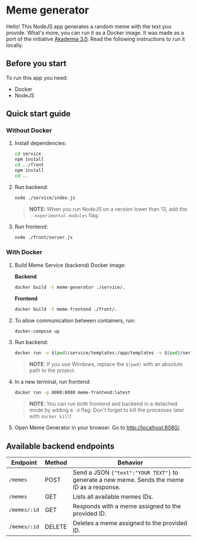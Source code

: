 # Meme generator

Hello! This NodeJS app generates a random meme with the text you provide. What's more, you can run it as a Docker image. It was made as a port of the initiative [Akademia 3.0](http://akademia.media30.pl/#section-o-programie). Read the following instructions to run it locally.

## Before you start

To run this app you need:

- Docker
- NodeJS

## Quick start guide

### Without Docker

1. Install dependencies:

    ```bash
    cd service
    npm install
    cd ../front
    npm install
    cd ..
    ```

2. Run backend:

    ```bash
    node ./service/index.js
    ```

    >**NOTE:** When you run NodeJS on a version lower than 13, add the `--experimental-modules` flag.

3. Run frontend:

    ```bash
    node ./front/server.js
    ```

### With Docker

1. Build Meme Service (backend) Docker image:

    **Backend**

    ```bash
    docker build -t meme-generator ./service/.
    ```

    **Frontend**

    ```bash
    docker build -t meme-frontend ./front/.
    ```

2. To allow communication between containers, run:

    ``` bash
    docker-compose up
    ```

3. Run backend:

    ```bash
    docker run -v $(pwd)/service/templates:/app/templates -v $(pwd)/service/memes:/app/memes -p 3000:3000 meme-generator:latest
    ```

    >**NOTE**: If you use Windows, replace the `$(pwd)` with an absolute path to the project.

4. In a new terminal, run frontend:

    ```bash
    docker run -p 8080:8080 meme-frontend:latest
    ```

    >**NOTE**: You can run both frontend and backend in a detached mode by adding a `-d` flag. Don't forget to kill the processes later with `docker kill`!

5. Open Meme Generator in your browser. Go to [http://localhost:8080/](http://localhost:8080/).

## Available backend endpoints

| Endpoint | Method | Behavior |
| -------- | ------ | --------- | 
| `/memes` | POST | Send a JSON `{"text":"YOUR TEXT"}` to generate a new meme. Sends the meme ID as a response. |
| `/memes` | GET | Lists all available memes IDs. |
| `/memes/:id` | GET | Responds with a meme assigned to the provided ID. |
| `/memes/:id` | DELETE | Deletes a meme assigned to the provided ID. |